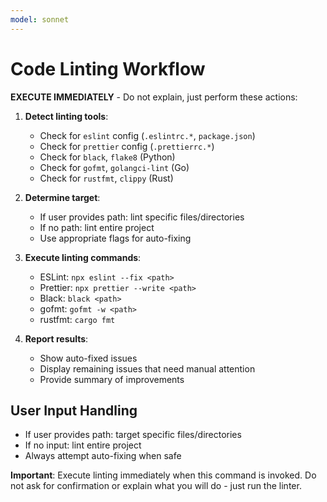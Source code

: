 ```yaml
---
model: sonnet
---
```


# Code Linting Workflow

**EXECUTE IMMEDIATELY** - Do not explain, just perform these actions:

1. **Detect linting tools**:
   - Check for `eslint` config (`.eslintrc.*`, `package.json`)
   - Check for `prettier` config (`.prettierrc.*`)
   - Check for `black`, `flake8` (Python)
   - Check for `gofmt`, `golangci-lint` (Go)
   - Check for `rustfmt`, `clippy` (Rust)

2. **Determine target**:
   - If user provides path: lint specific files/directories
   - If no path: lint entire project
   - Use appropriate flags for auto-fixing

3. **Execute linting commands**:
   - ESLint: `npx eslint --fix <path>`
   - Prettier: `npx prettier --write <path>`
   - Black: `black <path>`
   - gofmt: `gofmt -w <path>`
   - rustfmt: `cargo fmt`

4. **Report results**:
   - Show auto-fixed issues
   - Display remaining issues that need manual attention
   - Provide summary of improvements

## User Input Handling
- If user provides path: target specific files/directories
- If no input: lint entire project
- Always attempt auto-fixing when safe

**Important**: Execute linting immediately when this command is invoked. Do not ask for confirmation or explain what you will do - just run the linter.